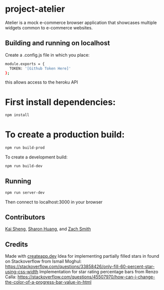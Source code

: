 # project-atelier

Atelier is a mock e-commerce browser application that showcases multiple widgets common to e-commerce websites.

## Building and running on localhost

Create a .config.js file in which you place:
``` sh
module.exports = {
  TOKEN: '[Github Token Here]'
};
```
this allows access to the heroku API

# First install dependencies:

```sh
npm install
```

# To create a production build:

```sh
npm run build-prod
```

To create a development build:

```sh
npm run build-dev
```

## Running

```sh
npm run server-dev
```
Then connect to localhost:3000 in your browser

## Contributors

[Kai Sheng](https://github.com/maestrokyles), [Sharon Huang](https://github.com/sharonhw888), and [Zach Smith](https://github.com/Zach-Smith1 )

## Credits

Made with [createapp.dev](https://createapp.dev/)
Idea for implementing partially filled stars in found on Stackoverflow from Ismail Moghul: https://stackoverflow.com/questions/33858426/only-fill-60-percent-star-using-css-width
Implementation for star rating percentage bars from Renzo Calla: https://stackoverflow.com/questions/45507970/how-can-i-change-the-color-of-a-progress-bar-value-in-html
